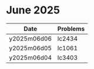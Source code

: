 # June 2025

| Date        | Problems |
| ----------- | -------- |
| y2025m06d06 | lc2434   |
| y2025m06d05 | lc1061   |
| y2025m06d04 | lc3403   |
